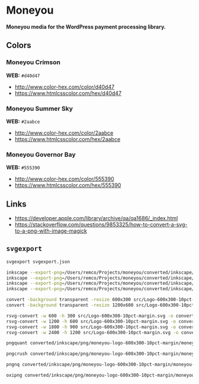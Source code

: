 # Moneyou

**Moneyou media for the WordPress payment processing library.**

## Colors

### Moneyou Crimson

**WEB:** `#d40d47`

*	http://www.color-hex.com/color/d40d47
*	https://www.htmlcsscolor.com/hex/d40d47

### Moneyou Summer Sky

**WEB:** `#2aabce`

*	http://www.color-hex.com/color/2aabce
*	https://www.htmlcsscolor.com/hex/2aabce

### Moneyou Governor Bay

**WEB:** `#555390`

*	http://www.color-hex.com/color/555390
*	https://www.htmlcsscolor.com/hex/555390

## Links

*	https://developer.apple.com/library/archive/qa/qa1686/_index.html
*	https://stackoverflow.com/questions/9853325/how-to-convert-a-svg-to-a-png-with-image-magick

## `svgexport`

```bash
svgexport svgexport.json
```

```bash
inkscape --export-png=/Users/remco/Projects/moneyou/converted/inkscape/png/moneyou-logo-600x300-10pct-margin/moneyou-logo-600x300-10pct-margin.png --export-width=600 --export-height=300 /Users/remco/Projects/moneyou/src/Logo-600x300-10pct-margin.svg
inkscape --export-png=/Users/remco/Projects/moneyou/converted/inkscape/png/moneyou-logo-600x300-10pct-margin/moneyou-logo-600x300-10pct-margin@2x.png --export-width=1200 --export-height=600 /Users/remco/Projects/moneyou/src/Logo-600x300-10pct-margin.svg
inkscape --export-png=/Users/remco/Projects/moneyou/converted/inkscape/png/moneyou-logo-600x300-10pct-margin/moneyou-logo-600x300-10pct-margin@3x.png --export-width=1800 --export-height=900 /Users/remco/Projects/moneyou/src/Logo-600x300-10pct-margin.svg
inkscape --export-png=/Users/remco/Projects/moneyou/converted/inkscape/png/moneyou-logo-600x300-10pct-margin/moneyou-logo-600x300-10pct-margin@4x.png --export-width=2400 --export-height=1200 /Users/remco/Projects/moneyou/src/Logo-600x300-10pct-margin.svg
```

```bash
convert -background transparent -resize 600x300 src/Logo-600x300-10pct-margin.svg converted/imagemagick/png/moneyou-logo-600x300-10pct-margin/moneyou-logo-600x300-10pct-margin.png
convert -background transparent -resize 1200x600 src/Logo-600x300-10pct-margin.svg converted/imagemagick/png/moneyou-logo-600x300-10pct-margin/moneyou-logo-600x300-10pct-margin@2x.png
```

```bash
rsvg-convert -w 600 -h 300 src/Logo-600x300-10pct-margin.svg -o converted/rsvg/png/moneyou-logo-600x300-10pct-margin/moneyou-logo-600x300-10pct-margin.png
rsvg-convert -w 1200 -h 600 src/Logo-600x300-10pct-margin.svg -o converted/rsvg/png/moneyou-logo-600x300-10pct-margin/moneyou-logo-600x300-10pct-margin@2x.png
rsvg-convert -w 1800 -h 900 src/Logo-600x300-10pct-margin.svg -o converted/rsvg/png/moneyou-logo-600x300-10pct-margin/moneyou-logo-600x300-10pct-margin@3x.png
rsvg-convert -w 2400 -h 1200 src/Logo-600x300-10pct-margin.svg -o converted/rsvg/png/moneyou-logo-600x300-10pct-margin/moneyou-logo-600x300-10pct-margin@4x.png
```

```bash
pngquant converted/inkscape/png/moneyou-logo-600x300-10pct-margin/moneyou-logo-600x300-10pct-margin@4x.png --output converted/inkscape/png/moneyou-logo-600x300-10pct-margin/moneyou-logo-600x300-10pct-margin@4x.pngquant-min.png

pngcrush converted/inkscape/png/moneyou-logo-600x300-10pct-margin/moneyou-logo-600x300-10pct-margin@4x.png converted/inkscape/png/moneyou-logo-600x300-10pct-margin/moneyou-logo-600x300-10pct-margin@4x.pngcrush-min.png

pngnq converted/inkscape/png/moneyou-logo-600x300-10pct-margin/moneyou-logo-600x300-10pct-margin@4x.png

oxipng converted/inkscape/png/moneyou-logo-600x300-10pct-margin/moneyou-logo-600x300-10pct-margin@4x.png --out converted/inkscape/png/moneyou-logo-600x300-10pct-margin/moneyou-logo-600x300-10pct-margin@4x-oxipng-min.png -o 4 --strip all
```